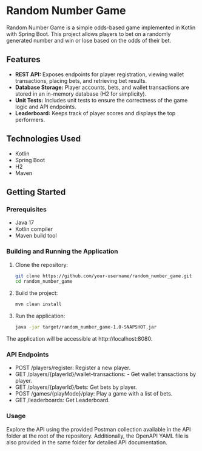# Random Number Game

Random Number Game is a simple odds-based game implemented in Kotlin with Spring Boot. This project allows players to bet on a randomly generated number and win or lose based on the odds of their bet.

## Features

- **REST API:** Exposes endpoints for player registration, viewing wallet transactions, placing bets, and retrieving bet results.
- **Database Storage:** Player accounts, bets, and wallet transactions are stored in an in-memory database (H2 for simplicity).
- **Unit Tests:** Includes unit tests to ensure the correctness of the game logic and API endpoints.
- **Leaderboard:** Keeps track of player scores and displays the top performers.

## Technologies Used

- Kotlin
- Spring Boot
- H2
- Maven

## Getting Started

### Prerequisites

- Java 17
- Kotlin compiler
- Maven build tool

### Building and Running the Application

1. Clone the repository:

   ```bash
   git clone https://github.com/your-username/random_number_game.git
   cd random_number_game

2. Build the project:

   ```bash
   mvn clean install

3. Run the application:

   ```bash
   java -jar target/random_number_game-1.0-SNAPSHOT.jar

The application will be accessible at http://localhost:8080.

### API Endpoints
- POST /players/register: Register a new player.
- GET /players/{playerId}/wallet-transactions: - Get wallet transactions by player.
- GET /players/{playerId}/bets: Get bets by player.
- POST /games/{playMode}/play: Play a game with a list of bets.
- GET /leaderboards: Get Leaderboard.

### Usage

Explore the API using the provided Postman collection available in the API folder at the root of the repository. Additionally, the OpenAPI YAML file is also provided in the same folder for detailed API documentation.
